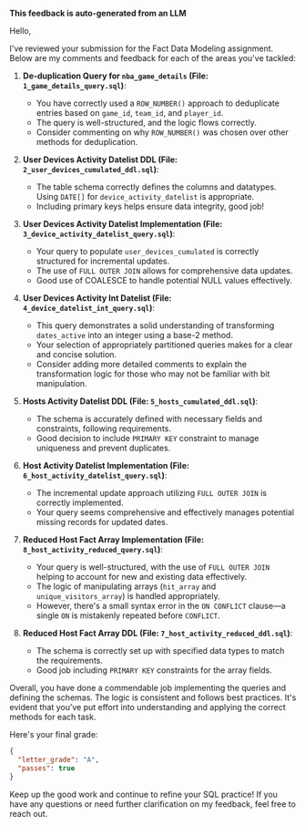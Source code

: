**This feedback is auto-generated from an LLM**

Hello,

I've reviewed your submission for the Fact Data Modeling assignment. Below are my comments and feedback for each of the areas you've tackled:

1. **De-duplication Query for `nba_game_details` (File: `1_game_details_query.sql`)**:

   - You have correctly used a `ROW_NUMBER()` approach to deduplicate entries based on `game_id`, `team_id`, and `player_id`.
   - The query is well-structured, and the logic flows correctly.
   - Consider commenting on why `ROW_NUMBER()` was chosen over other methods for deduplication.

2. **User Devices Activity Datelist DDL (File: `2_user_devices_cumulated_ddl.sql`)**:

   - The table schema correctly defines the columns and datatypes. Using `DATE[]` for `device_activity_datelist` is appropriate.
   - Including primary keys helps ensure data integrity, good job!

3. **User Devices Activity Datelist Implementation (File: `3_device_activity_datelist_query.sql`)**:

   - Your query to populate `user_devices_cumulated` is correctly structured for incremental updates.
   - The use of `FULL OUTER JOIN` allows for comprehensive data updates.
   - Good use of COALESCE to handle potential NULL values effectively.

4. **User Devices Activity Int Datelist (File: `4_device_datelist_int_query.sql`)**:

   - This query demonstrates a solid understanding of transforming `dates_active` into an integer using a base-2 method.
   - Your selection of appropriately partitioned queries makes for a clear and concise solution.
   - Consider adding more detailed comments to explain the transformation logic for those who may not be familiar with bit manipulation.

5. **Hosts Activity Datelist DDL (File: `5_hosts_cumulated_ddl.sql`)**:

   - The schema is accurately defined with necessary fields and constraints, following requirements.
   - Good decision to include `PRIMARY KEY` constraint to manage uniqueness and prevent duplicates.

6. **Host Activity Datelist Implementation (File: `6_host_activity_datelist_query.sql`)**: 

   - The incremental update approach utilizing `FULL OUTER JOIN` is correctly implemented.
   - Your query seems comprehensive and effectively manages potential missing records for updated dates.

7. **Reduced Host Fact Array Implementation (File: `8_host_activity_reduced_query.sql`)**:

   - Your query is well-structured, with the use of `FULL OUTER JOIN` helping to account for new and existing data effectively.
   - The logic of manipulating arrays (`hit_array` and `unique_visitors_array`) is handled appropriately.
   - However, there's a small syntax error in the `ON CONFLICT` clause—a single `ON` is mistakenly repeated before `CONFLICT`.

8. **Reduced Host Fact Array DDL (File: `7_host_activity_reduced_ddl.sql`)**:

   - The schema is correctly set up with specified data types to match the requirements.
   - Good job including `PRIMARY KEY` constraints for the array fields.

Overall, you have done a commendable job implementing the queries and defining the schemas. The logic is consistent and follows best practices. It's evident that you’ve put effort into understanding and applying the correct methods for each task.

Here's your final grade:

```json
{
  "letter_grade": "A",
  "passes": true
}
```

Keep up the good work and continue to refine your SQL practice! If you have any questions or need further clarification on my feedback, feel free to reach out.
